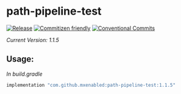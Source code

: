 # path-pipeline-test

[![Release](https://jitpack.io/v/mxenabled/path-tools.svg)](https://jitpack.io/p/mxenabled/path-tools)
[![Commitizen friendly](https://img.shields.io/badge/commitizen-friendly-brightgreen.svg)](http://commitizen.github.io/cz-cli/)
[![Conventional Commits](https://img.shields.io/badge/Conventional%20Commits-1.0.0-%23FE5196?logo=conventionalcommits&logoColor=white)](https://conventionalcommits.org)

_Current Version: 1.1.5_ <!-- x-release-please-version -->

## Usage:

_In build.gradle_

<!-- x-release-please-start-version -->
```groovy
implementation "com.github.mxenabled:path-pipeline-test:1.1.5"
```
<!-- x-release-please-end -->
